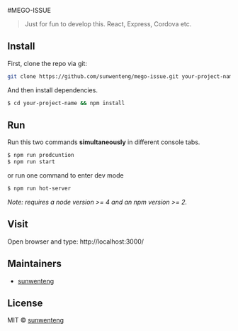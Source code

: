 #MEGO-ISSUE
> Just for fun to develop this. React, Express, Cordova etc.

## Install

First, clone the repo via git:

```bash
git clone https://github.com/sunwenteng/mego-issue.git your-project-name
```

And then install dependencies.

```bash
$ cd your-project-name && npm install
```

## Run

Run this two commands __simultaneously__ in different console tabs.

```bash
$ npm run prodcuntion
$ npm run start
```

or run one command to enter dev mode

```bash
$ npm run hot-server
```

*Note: requires a node version >= 4 and an npm version >= 2.*

## Visit

Open browser and type: http://localhost:3000/

## Maintainers

- [sunwenteng](https://github.com/sunwenteng)

## License
MIT © [sunwenteng](https://github.com/sunwenteng)
